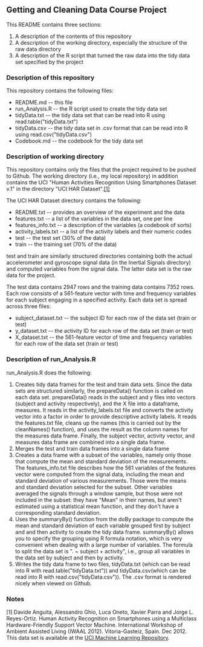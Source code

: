 ## Getting and Cleaning Data Course Project

This README contains three sections:

1. A description of the contents of this repository
2. A description of the working directory, expecially the structure of the raw data directory
3. A description of the R script that turned the raw data into the tidy data set specified by the project

### Description of this repository

This repository contains the following files:

- README.md -- this file
- run_Analysis.R -- the R script used to create the tidy data set
- tidyData.txt -- the tidy data set that can be read into R using read.table("tidyData.txt")
- tidyData.csv -- the tidy data set in .csv format that can be read into R using read.csv("tidyData.csv")
- Codebook.md -- the codebook for the tidy data set

### Description of working directory

This repository contains only the files that the project required to be pushed to Github. The working directory (i.e., my local repository) in addition contains the UCI "Human Activities Recognition Using Smartphones Dataset v.1" in the directory "UCI HAR Dataset".[[1]](#1)

The UCI HAR Dataset directory contains the following:

- README.txt -- provides an overview of the experiment and the data
- features.txt -- a list of the variables in the data set, one per line
- features_info.txt -- a description of the variables (a codebook of sorts)
- activity_labels.txt -- a list of the activity labels and their numeric codes
- test -- the test set (30% of the data)
- train -- the training set (70% of the data)

test and train are similarly structured directories containing both the actual accelerometer and gyroscope signal data (in the Inertial Signals directory) and computed variables from the signal data. The latter data set is the raw data for the project.

The test data contains 2947 rows and the training data contains 7352 rows. Each row consists of a 561-feature vector with time and frequency variables for each subject engaging in a specified activity. Each data set is spread across three files:

- subject_dataset.txt -- the subject ID for each row of the data set (train or test)
- y_dataset.txt -- the activity ID for each row of the data set (train or test)
- X_dataset.txt -- the 561-feature vector of time and frequency variables for each row of the data set (train or test)

### Description of run_Analysis.R

run_Analysis.R does the following:

1. Creates tidy data frames for the test and train data sets. Since the data sets are structured similarly, the prepareData() function is called on each data set. prepareData() reads in the subject and y files into vectors (subject and activity respectively), and the X file into a dataframe, measures. It reads in the activity_labels.txt file and converts the activity vector into a factor in order to provide descriptive activity labels. It reads the features.txt file, cleans up the names (this is carried out by the cleanNames() function), and uses the result as the column names for the measures data frame. Finally, the subject vector, activity vector, and measures data frame are combined into a single data frame.
2. Merges the test and train data frames into a single data frame
3. Creates a data frame with a subset of the variables, namely only those that compute the mean and standard deviation of the measurements. The features_info.txt file describes how the 561 variables of the features vector were computed from the signal data, including the mean and standard deviation of various measurements. Those were the means and standard deviation selected for the subset. Other variables averaged the signals through a window sample, but those were not included in the subset: they have "Mean" in their names, but aren't estimated using a statistical mean function, and they don't have a corresponding standard deviation.
4. Uses the summaryBy() function from the doBy package to compute the mean and standard deviation of each variable grouped first by subject and and then activity to create the tidy data frame. summaryBy() allows you to specify the grouping using R formula notation, which is very convenient when dealing with a large number of variables. The formula to split the data set is ". ~ subject + activity", i.e., group all variables in the data set by subject and then by activity.
5. Writes the tidy data frame to two files, tidyData.txt (which can be read into R with read.table("tidyData.txt")) and tidyData.csv(which can be read into R with read.csv("tidyData.csv")). The .csv format is rendered nicely when viewed on Github.

### Notes

<a name="1"></a> [1] Davide Anguita, Alessandro Ghio, Luca Oneto, Xavier Parra and Jorge L. Reyes-Ortiz. Human Activity Recognition on Smartphones using a Multiclass Hardware-Friendly Support Vector Machine. International Workshop of Ambient Assisted Living (IWAAL 2012). Vitoria-Gasteiz, Spain. Dec 2012. This data set is available at the [UCI Machine Learning Repository](http://archive.ics.uci.edu/ml/datasets/Human+Activity+Recognition+Using+Smartphones).
